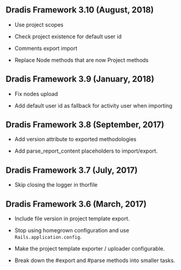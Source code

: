 ## Dradis Framework 3.10 (August, 2018) ##

*   Use project scopes

*   Check project existence for default user id

*   Comments export import

*   Replace Node methods that are now Project methods

## Dradis Framework 3.9 (January, 2018) ##

*   Fix nodes upload   

*   Add default user id as fallback for activity user when importing

## Dradis Framework 3.8 (September, 2017) ##

*   Add version attribute to exported methodologies   

*   Add parse_report_content placeholders to import/export.

## Dradis Framework 3.7 (July, 2017) ##

*   Skip closing the logger in thorfile   

## Dradis Framework 3.6 (March, 2017) ##

*   Include file version in project template export.

*   Stop using homegrown configuration and use `Rails.application.config`.

*   Make the project template exporter / uploader configurable.

*   Break down the #export and #parse methods into smaller tasks.
